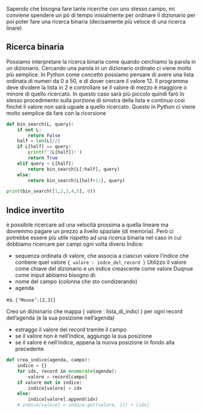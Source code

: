 Sapendo che bisogna fare tante ricerche con uno stesso campo, mi conviene spendere un pò di tempo inisialmente per ordinare il dizionario per poi poter fare una ricerca binaria (decisamente più veloce di una ricerca linare)
## Ricerca binaria
Possiamo interpretare la ricerca binaria come quando cerchiamo la parola in un dizionario. Cercando una parola in un dizionario ordinato ci viene molto più semplice. In Python come concetto possiamo pensare di avere una lista ordinata di numeri da 0 a 50, e di dover cercare il valore 12. Il programma deve dividere la lista in 2 e controllare se il valore di mezzo è maggiore o minore di quello ricercato. In questo caso sarà più piccolo quindi farò lo stesso procedimento sulla porzione di sinistra della lista e continuo così finché il valore non sarà uguale a quello ricercato. Questo in Python ci viene molto semplice da fare con la ricorsione

```python
def bin_search(L, query):
	if not L:
		return False
	half = len(L)//2
	if L[half] == query:
		print(f'{L[half]}!')
		return True
	elif query < L[half]:
		return bin_search(L[:half], query)
	else:
		return bin_search(L[half+1:], query)

print(bin_search([1,2,3,4,5], 0))

```


## Indice invertito
è possibile ricercare ad una velocità prossima a quella lineare ma dovremmo pagare un prezzo a livello spaziale (di memoria). Però ci potrebbe essere più utile rispetto ad una ricerca binaria nel caso in cui dobbiamo ricercare per campi ogni volta diversi
Indice:
- sequenza ordinata di valore, che associa a ciascun valore l’indice che contiene quel valore
`{ valore : indce_del_record }`
Utilizzo il valore come chiave del dizionario e un indice creascente come valore
Duqnue come iniput abbiamo bisogno di:
- nome del campo (colonna che sto condizerando)
- agenda

es. `{‘Mouse’:[2,3]}`

Creo un dizionario che mappa { valore : lista_di_indici } per ogni record dell’agenda (e la sua posizione nell’agenda)
- estraggo il valore del record tramite il campo
- se il valore non è nell’indice, aggiungo la sua posizione
- se il valore è nell’indice, appena la nuova posizione in fondo alla precedente


```python
def crea_indice(agenda, campo):
	indice = {}
	for idx, record in enumerate(agenda):
		valore = record[campo]
	if valore not in indice:
		indice[valore] = idx
	else:
		indice[valore].append(idx)
	# indice[valore] = indice.get(valore, []) + [idx]
```

